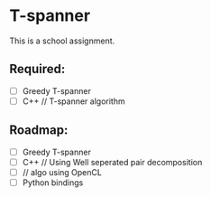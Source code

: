 # T-spanner

This is a school assignment.

## Required:

- [ ] Greedy T-spanner
- [ ] C++ // T-spanner algorithm

## Roadmap:

- [ ] Greedy T-spanner
- [ ] C++ // Using Well seperated pair decomposition
- [ ] // algo using OpenCL
- [ ] Python bindings
